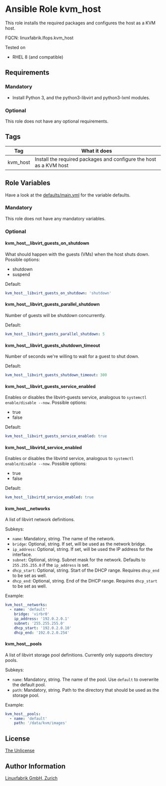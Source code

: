 # Ansible Role kvm_host

This role installs the required packages and configures the host as a KVM host.

FQCN: linuxfabrik.lfops.kvm_host

Tested on

* RHEL 8 (and compatible)


## Requirements

### Mandatory

* Install Python 3, and the python3-libvirt and python3-lxml modules.


### Optional

This role does not have any optional requirements.


## Tags

| Tag      | What it does                                                       |
| ---      | ------------                                                       |
| kvm_host | Install the required packages and configure the host as a KVM host |


## Role Variables

Have a look at the [defaults/main.yml](https://github.com/Linuxfabrik/lfops/blob/main/roles/kvm_host/defaults/main.yml) for the variable defaults.


### Mandatory

This role does not have any mandatory variables.


### Optional

#### kvm_host__libvirt_guests_on_shutdown

What should happen with the guests (VMs) when the host shuts down. Possible options:

* shutdown
* suspend

Default:
```yaml
kvm_host__libvirt_guests_on_shutdown: 'shutdown'
```


#### kvm_host__libvirt_guests_parallel_shutdown

Number of guests will be shutdown concurrently.

Default:
```yaml
kvm_host__libvirt_guests_parallel_shutdown: 5
```


#### kvm_host__libvirt_guests_shutdown_timeout

Number of seconds we're willing to wait for a guest to shut down.

Default:
```yaml
kvm_host__libvirt_guests_shutdown_timeout: 300
```


#### kvm_host__libvirt_guests_service_enabled

Enables or disables the libvirt-guests service, analogous to `systemctl enable/disable --now`. Possible options:

* true
* false

Default:
```yaml
kvm_host__libvirt_guests_service_enabled: true
```


#### kvm_host__libvirtd_service_enabled

Enables or disables the libvirtd service, analogous to `systemctl enable/disable --now`. Possible options:

* true
* false

Default:
```yaml
kvm_host__libvirtd_service_enabled: true
```


#### kvm_host__networks

A list of libvirt network definitions.

Subkeys:

* `name`: Mandatory, string. The name of the network.
* `bridge`: Optional, string. If set, will be used as the network bridge.
* `ip_address`: Optional, string. If set, will be used the IP address for the interface.
* `subnet`: Optional, string. Subnet mask for the network. Defaults to `255.255.255.0` if the `ip_address` is set.
* `dhcp_start`: Optional, string. Start of the DHCP range. Requires `dhcp_end` to be set as well.
* `dhcp_end`: Optional, string. End of the DHCP range. Requires `dhcp_start` to be set as well.

Example:
```yaml
kvm_host__networks:
  - name: 'default'
    bridge: 'virbr0'
    ip_address: '192.0.2.0.1'
    subnet: '255.255.255.0'
    dhcp_start: '192.0.2.0.10'
    dhcp_end: '192.0.2.0.254'
```


#### kvm_host__pools

A list of libvirt storage pool definitions. Currently only supports directory pools.

Subkeys:

* `name`: Mandatory, string. The name of the pool. Use `default` to overwrite the default pool.
* `path`: Mandatory, string. Path to the directory that should be used as the storage pool.

Example:
```yaml
kvm_host__pools:
  - name: 'default'
    path: '/data/kvm/images'
```


## License

[The Unlicense](https://unlicense.org/)


## Author Information

[Linuxfabrik GmbH, Zurich](https://www.linuxfabrik.ch)
